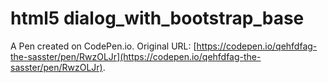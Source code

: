 # html5 dialog_with_bootstrap_base

A Pen created on CodePen.io. Original URL: [https://codepen.io/qehfdfag-the-sasster/pen/RwzOLJr](https://codepen.io/qehfdfag-the-sasster/pen/RwzOLJr).


